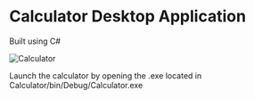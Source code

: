 # Calculator Desktop Application

Built using C#

![Calculator](https://github.com/HaydenStimpson/Calculator/assets/80725861/bdc02477-8082-498a-bb44-b54a5115c414)

Launch the calculator by opening the .exe located in Calculator/bin/Debug/Calculator.exe
